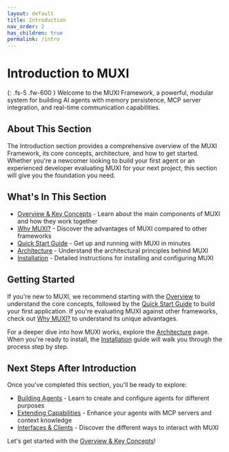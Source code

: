 ```yaml
---
layout: default
title: Introduction
nav_order: 2
has_children: true
permalink: /intro
---
```


# Introduction to MUXI

{: .fs-5 .fw-600 }
Welcome to the MUXI Framework, a powerful, modular system for building AI agents with memory persistence, MCP server integration, and real-time communication capabilities.

## About This Section

The Introduction section provides a comprehensive overview of the MUXI Framework, its core concepts, architecture, and how to get started. Whether you're a newcomer looking to build your first agent or an experienced developer evaluating MUXI for your next project, this section will give you the foundation you need.

## What's In This Section

- [Overview & Key Concepts](/intro/overview) - Learn about the main components of MUXI and how they work together
- [Why MUXI?](/intro/why-muxi) - Discover the advantages of MUXI compared to other frameworks
- [Quick Start Guide](/intro/quick-start) - Get up and running with MUXI in minutes
- [Architecture](/intro/architecture) - Understand the architectural principles behind MUXI
- [Installation](/intro/installation) - Detailed instructions for installing and configuring MUXI

## Getting Started

If you're new to MUXI, we recommend starting with the [Overview](/intro/overview) to understand the core concepts, followed by the [Quick Start Guide](/intro/quick-start) to build your first application. If you're evaluating MUXI against other frameworks, check out [Why MUXI?](/intro/why-muxi) to understand its unique advantages.

For a deeper dive into how MUXI works, explore the [Architecture](/intro/architecture) page. When you're ready to install, the [Installation](/intro/installation) guide will walk you through the process step by step.

## Next Steps After Introduction

Once you've completed this section, you'll be ready to explore:

- [Building Agents](/agents/) - Learn to create and configure agents for different purposes
- [Extending Capabilities](/extend/) - Enhance your agents with MCP servers and context knowledge
- [Interfaces & Clients](/clients/) - Discover the different ways to interact with MUXI

Let's get started with the [Overview & Key Concepts](/intro/overview)!
